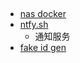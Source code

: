 

## 
+ [nas docker](https://github.com/TWO-ICE/Awesome-NAS-Docker)
+ [ntfy.sh](https://www.xda-developers.com/set-up-self-hosted-notification-service/)
    + 通知服务
+ [fake id gen](https://www.usaddrgen.com/zh/)